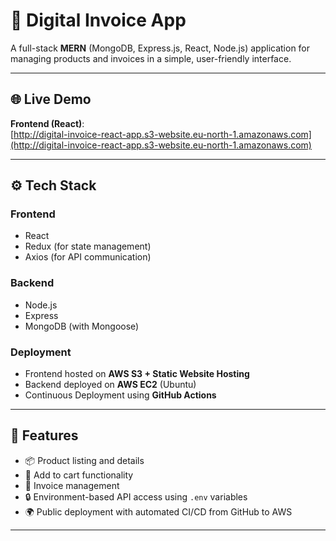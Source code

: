 # 🧾 Digital Invoice App

A full-stack **MERN** (MongoDB, Express.js, React, Node.js) application for managing products and invoices in a simple, user-friendly interface.

---

## 🌐 Live Demo

**Frontend (React)**:  
[http://digital-invoice-react-app.s3-website.eu-north-1.amazonaws.com](http://digital-invoice-react-app.s3-website.eu-north-1.amazonaws.com)

---

## ⚙️ Tech Stack

### Frontend
- React
- Redux (for state management)
- Axios (for API communication)

### Backend
- Node.js
- Express
- MongoDB (with Mongoose)

### Deployment
- Frontend hosted on **AWS S3 + Static Website Hosting**
- Backend deployed on **AWS EC2** (Ubuntu)
- Continuous Deployment using **GitHub Actions**

---

## 🚀 Features

- 📦 Product listing and details
- 🛒 Add to cart functionality
- 🧾 Invoice management 
- 🔒 Environment-based API access using `.env` variables
- 🌍 Public deployment with automated CI/CD from GitHub to AWS

---
